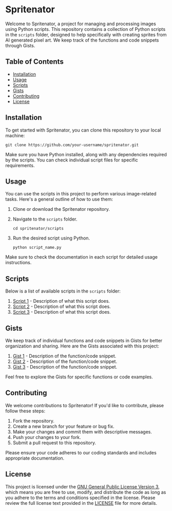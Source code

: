 # Spritenator

Welcome to Spritenator, a project for managing and processing images using Python scripts. This repository contains a collection of Python scripts in the `scripts` folder, designed to help specifically with creating sprites from AI generated pixel art. We keep track of the functions and code snippets through Gists.

## Table of Contents

- [Installation](#installation)
- [Usage](#usage)
- [Scripts](#scripts)
- [Gists](#gists)
- [Contributing](#contributing)
- [License](#license)

## Installation

To get started with Spritenator, you can clone this repository to your local machine:

```shell
git clone https://github.com/your-username/spritenator.git
```

Make sure you have Python installed, along with any dependencies required by the scripts. You can check individual script files for specific requirements.

## Usage

You can use the scripts in this project to perform various image-related tasks. Here's a general outline of how to use them:

1. Clone or download the Spritenator repository.
2. Navigate to the `scripts` folder.

   ```shell
   cd spritenator/scripts
   ```

3. Run the desired script using Python.

   ```shell
   python script_name.py
   ```

Make sure to check the documentation in each script for detailed usage instructions.

## Scripts

Below is a list of available scripts in the `scripts` folder:

1. [Script 1](scripts/script1.py) - Description of what this script does.
2. [Script 2](scripts/script2.py) - Description of what this script does.
3. [Script 3](scripts/script3.py) - Description of what this script does.

## Gists

We keep track of individual functions and code snippets in Gists for better organization and sharing. Here are the Gists associated with this project:

1. [Gist 1](link-to-gist1) - Description of the function/code snippet.
2. [Gist 2](link-to-gist2) - Description of the function/code snippet.
3. [Gist 3](link-to-gist3) - Description of the function/code snippet.

Feel free to explore the Gists for specific functions or code examples.

## Contributing

We welcome contributions to Spritenator! If you'd like to contribute, please follow these steps:

1. Fork the repository.
2. Create a new branch for your feature or bug fix.
3. Make your changes and commit them with descriptive messages.
4. Push your changes to your fork.
5. Submit a pull request to this repository.

Please ensure your code adheres to our coding standards and includes appropriate documentation.

## License

This project is licensed under the [GNU General Public License Version 3](LICENSE), which means you are free to use, modify, and distribute the code as long as you adhere to the terms and conditions specified in the license. Please review the full license text provided in the [LICENSE](LICENSE) file for more details.